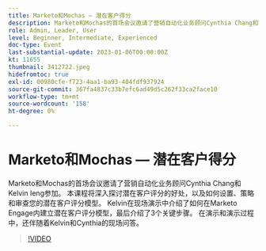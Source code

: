 ```yaml
---
title: Marketo和Mochas — 潜在客户得分
description: Marketo和Mochas的首场会议邀请了营销自动化业务顾问Cynthia Chang和Kelvin Ieng参加。 本课程将深入探讨潜在客户评分的好处，以及如何设置、策略和审查您的潜在客户评分模型。 Kelvin在现场演示中介绍了如何在Marketo Engage内建立潜在客户评分模型，最后介绍了3个关键步骤。 在演示和演示过程中，还伴随着Kelvin和Cynthia的现场问答。
role: Admin, Leader, User
level: Beginner, Intermediate, Experienced
doc-type: Event
last-substantial-update: 2023-01-06T00:00:00Z
kt: 11655
thumbnail: 3412722.jpeg
hidefromtoc: true
exl-id: 00980cfe-f723-4aa1-ba93-404fdf937924
source-git-commit: 367fa4837c33b7efc6ad49d5c262f33ca2face10
workflow-type: tm+mt
source-wordcount: '158'
ht-degree: 0%

---
```


# Marketo和Mochas — 潜在客户得分

Marketo和Mochas的首场会议邀请了营销自动化业务顾问Cynthia Chang和Kelvin Ieng参加。 本课程将深入探讨潜在客户评分的好处，以及如何设置、策略和审查您的潜在客户评分模型。 Kelvin在现场演示中介绍了如何在Marketo Engage内建立潜在客户评分模型，最后介绍了3个关键步骤。 在演示和演示过程中，还伴随着Kelvin和Cynthia的现场问答。

>[!VIDEO](https://video.tv.adobe.com/v/3412722/?quality=12&learn=on)
